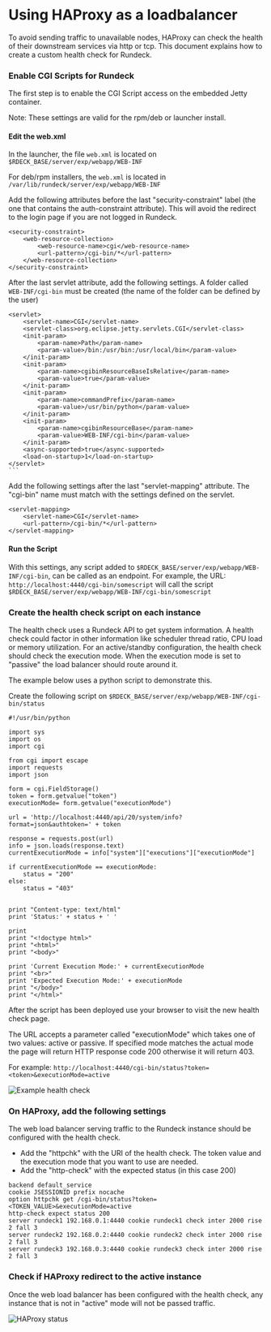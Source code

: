 # Using HAProxy as a loadbalancer

<!---
Original:
http://support.rundeck.com/customer/en/portal/articles/2894842-health-check-based-on-execution-mode-for-haproxy-lb
http://support.rundeck.com/customer/en/portal/articles/2894840-enable-cgi-script-on-jetty
--->

To avoid sending traffic to unavailable nodes, HAProxy can check the health of
their downstream services via http or tcp. This document explains how to create
a custom health check for Rundeck.

### Enable CGI Scripts for Rundeck

The first step is to enable the CGI Script access on the embedded Jetty
container.

Note: These settings are valid for the rpm/deb or launcher install.

#### Edit the web.xml

In the launcher, the file `web.xml` is located on
`$RDECK_BASE/server/exp/webapp/WEB-INF`

For deb/rpm installers, the `web.xml` is located in `/var/lib/rundeck/server/exp/webapp/WEB-INF`

Add the following attributes before the last "security-constraint" label (the one that contains the auth-constraint attribute). This will avoid the redirect to the login page if you are not logged in Rundeck.

```{.xml}
<security-constraint>
    <web-resource-collection>
        <web-resource-name>cgi</web-resource-name>
        <url-pattern>/cgi-bin/*</url-pattern>
    </web-resource-collection>
</security-constraint>
```

After the last servlet attribute, add the following settings. A folder called
`WEB-INF/cgi-bin` must be created (the name of the folder can be defined by the user)

````{.xml}
<servlet>
    <servlet-name>CGI</servlet-name>
    <servlet-class>org.eclipse.jetty.servlets.CGI</servlet-class>
    <init-param>
        <param-name>Path</param-name>
        <param-value>/bin:/usr/bin:/usr/local/bin</param-value>
    </init-param>
    <init-param>
        <param-name>cgibinResourceBaseIsRelative</param-name>
        <param-value>true</param-value>
    </init-param>
    <init-param>
        <param-name>commandPrefix</param-name>
        <param-value>/usr/bin/python</param-value>
    </init-param>
    <init-param>
        <param-name>cgibinResourceBase</param-name>
        <param-value>WEB-INF/cgi-bin</param-value>
    </init-param>
    <async-supported>true</async-supported>
    <load-on-startup>1</load-on-startup>
</servlet>
```
````

Add the following settings after the last "servlet-mapping" attribute. The "cgi-bin" name must match with the settings defined on the servlet.

```{.xml}
<servlet-mapping>
    <servlet-name>CGI</servlet-name>
    <url-pattern>/cgi-bin/*</url-pattern>
</servlet-mapping>
```

#### Run the Script

With this settings, any script added to `$RDECK_BASE/server/exp/webapp/WEB-INF/cgi-bin`,
can be called as an endpoint. For example, the URL: `http://localhost:4440/cgi-bin/somescript` will call the script `$RDECK_BASE/server/exp/webapp/WEB-INF/cgi-bin/somescript`

### Create the health check script on each instance

The health check uses a Rundeck API to get system information. A health check could factor in other information like scheduler thread ratio, CPU load or memory utilization. For an active/standby configuration, the health check should check the execution mode. When the execution mode is set to "passive" the load balancer should route around it.

The example below uses a python script to demonstrate this.

Create the following script on `$RDECK_BASE/server/exp/webapp/WEB-INF/cgi-bin/status`

```{.python}
#!/usr/bin/python

import sys
import os
import cgi

from cgi import escape
import requests
import json

form = cgi.FieldStorage()
token = form.getvalue("token")
executionMode= form.getvalue("executionMode")

url = 'http://localhost:4440/api/20/system/info?format=json&authtoken=' + token

response = requests.post(url)
info = json.loads(response.text)
currentExecutionMode = info["system"]["executions"]["executionMode"]

if currentExecutionMode == executionMode:
    status = "200"
else:
    status = "403"


print "Content-type: text/html"
print 'Status:' + status + ' '

print
print "<!doctype html>"
print "<html>"
print "<body>"

print 'Current Execution Mode:' + currentExecutionMode
print "<br>"
print 'Expected Execution Mode:' + executionMode
print "</body>"
print "</html>"
```

After the script has been deployed use your browser to visit the new health check page.

The URL accepts a parameter called "executionMode" which takes one of two values: active or passive. If specified mode matches the actual mode the page will return HTTP response code 200 otherwise it will return 403.

For example: `http://localhost:4440/cgi-bin/status?token=<token>&executionMode=active`

![Example health check](~@assets/haproxy-health-check.png)

### On HAProxy, add the following settings

The web load balancer serving traffic to the Rundeck instance should be configured with the health check.

- Add the "httpchk" with the URI of the health check. The token value and the execution mode that you want to use are needed.
- Add the "http-check" with the expected status (in this case 200)

```
backend default_service
cookie JSESSIONID prefix nocache
option httpchk get /cgi-bin/status?token=<TOKEN_VALUE>&executionMode=active
http-check expect status 200
server rundeck1 192.168.0.1:4440 cookie rundeck1 check inter 2000 rise 2 fall 3
server rundeck2 192.168.0.2:4440 cookie rundeck2 check inter 2000 rise 2 fall 3
server rundeck3 192.168.0.3:4440 cookie rundeck3 check inter 2000 rise 2 fall 3
```

### Check if HAProxy redirect to the active instance

Once the web load balancer has been configured with the health check, any instance that is not in "active" mode will not be passed traffic.

![HAProxy status](~@assets/haproxy-status.png)
